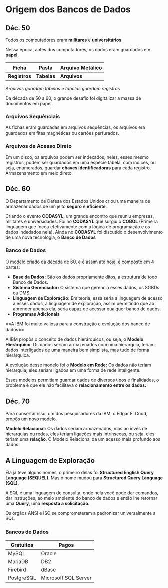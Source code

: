 # Origem dos Bancos de Dados

## Déc. 50
Todos os computadores eram **militares** e **universitários**.

Nessa época, antes dos computadores, os dados eram guardados em **papel**.

| Ficha | Pasta | Arquivo Metálico |
| ---- | ---- | ---- |
| **Registros** | **Tabelas** | **Arquivos** |
*Arquivos guardam tabelas e tabelas guardam registros*

Da década de 50 a 60, o grande desafio foi digitalizar a massa de documentos em papel.
### Arquivos Sequênciais
As fichas eram guardadas em arquivos sequências, os arquivos era guardados em fitas magnéticas ou cartões perfurados.

### Arquivos de Acesso Direto
Em um disco, os arquivos podem ser indexados, neles, esses mesmo registros, podem ser guardados em uma espécie tabela, com índices, ou seja, enumerados, guardar **chaves identificadoras** para cada registro. Armazenamento em meio direto.

## Déc. 60
O Departamento de Defesa dos Estados Unidos criou uma maneira de armazenar dados de um jeito **seguro** e **eficiente**.

Criando o evento **CODASYL**, um grande encontro que reuniu empresas, militares e universidades. Foi no **CODASYL** que surgiu o **COBOL** (Primeira linguagem que focou efetivamente com a lógica de programação e os dados indedados nela).
Ainda no **CODASYL** foi discutido o desenvolvimento de uma nova tecnologia, o **Banco de Dados**

### Banco de Dados
O modelo criado da década de 60, e é assim até hoje, é composto em 4 partes:

- **Base da Dados:** São os dados propriamente ditos, a estrutura de todo Banco de Dados.
- **Sistema Gerenciador:** O sistema que gerencia esses dados, os SGBDs ou DMS.
- **Linguagem de Exploração:** Em teoria, essa seria a linguagem de acesso a esses dados, a linguagem de exploração, assim permitindo que ao aprender apenas ela, seria capaz de acessar qualquer banco de dados.
- **Programas Adicionais**

==A IBM foi muito valiosa para a construção e evolução dos banco de dados==

A IBM propôs o conceito de dados hierárquicos, ou seja, o **Modelo Hierárquico**: Os dados seriam armazenados com uma hierarquia, teriam dados interligados de uma maneira bem simplista, mas tudo de forma hierárquica.

A evolução desse modelo foi o **Modelo em Rede:** Os dados não teriam hierarquia, eles seriam ligados em uma forma de rede inteligente.

Esses modelos permitiam guardar dados de diversos tipos e finalidades, o problema é que ele não facilitava o **relacionamento entre os dados.**

## Déc. 70
Para consertar isso, um dos pesquisadores da IBM, o Edgar F. Codd, propôs um novo modelo.

**Modelo Relacional:** Os dados seriam armazenados, mas ao invés de hierarquias ou redes, eles teriam ligações mais intrínsecas, ou seja, eles teriam uma **relação**.
O Modelo Relacional da um acesso mais profundo aos dados.

## A Linguagem de Exploração
Ela já teve alguns nomes, o primeiro delas foi **Structured English Query Language (SEQUEL)**.
Mas o nome mudou para **Structured Query Language (SQL)**.

A SQL é uma linguagem de consulta, onde nela você pode dar comandos, dar instruções, ao meio ambiente do banco de dados e então lhe retornar uma **Query**, uma **resposta a solicitação**.

Os órgãos ANSI e ISO se comprometeram a padronizar universalmente a SQL.
### Bancos de Dados
| Gratuitos  | Pagos                |
| ---------- | -------------------- |
| MySQL      | Oracle               |
| MariaDB    | DB2                  |
| Firebird   | dBase                |
| PostgreSQL | Microsoft SQL Server |
